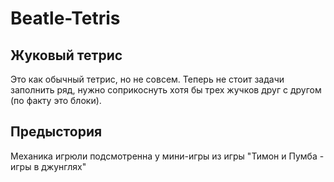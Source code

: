 # Beatle-Tetris
## Жуковый тетрис
Это как обычный тетрис, но не совсем.
Теперь не стоит задачи заполнить ряд,
нужно соприкоснуть хотя бы трех жучков
друг с другом (по факту это блоки).

## Предыстория
Механика игрюли подсмотренна у мини-игры
из игры "Тимон и Пумба - игры в джунглях"
